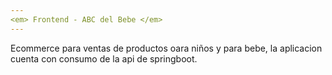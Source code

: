 ```yaml
---
<em> Frontend - ABC del Bebe </em>
---
```

Ecommerce para ventas de productos oara niños y para bebe, la aplicacion cuenta con consumo de la api de springboot.
